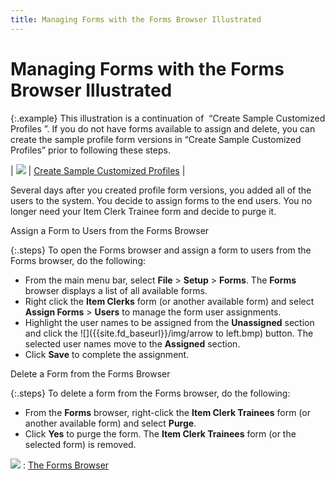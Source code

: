 ```yaml
---
title: Managing Forms with the Forms Browser Illustrated
---
```


# Managing Forms with the Forms Browser Illustrated


{:.example}
This illustration is a continuation of  “Create  Sample Customized Profiles ”. If you do not have forms available to assign  and delete, you can create the sample profile form versions in “Create  Sample Customized Profiles” prior to following these steps.


| ![]({{site.fd_baseurl}}/img/lens.gif) | [Create  Sample Customized Profiles]({{site.fd_baseurl}}/forms-designer/create-sample-customized-profiles/create_sample_customized_profiles.html) |



Several days after you created profile form versions, you added all  of the users to the system. You decide to assign forms to the end users.  You no longer need your Item Clerk Trainee form and decide to purge it.


Assign a Form to Users from the Forms Browser


{:.steps}
To open the Forms browser and assign a form  to users from the Forms browser, do the following:

- From the main menu bar, select **File**  > **Setup** > **Forms**.  The **Forms** browser displays a list  of all available forms.
- Right click the **Item 
 Clerks** form (or another available form) and select **Assign 
 Forms** > **Users** to manage  the form user assignments.
- Highlight the user names to be assigned from the  **Unassigned** section and click the  ![]({{site.fd_baseurl}}/img/arrow to left.bmp) button. The selected user names move to the **Assigned**  section.
- Click **Save**  to complete the assignment.



Delete a Form from the Forms Browser


{:.steps}
To delete a form from the Forms browser,  do the following:

- From the **Forms**  browser, right-click the **Item Clerk Trainees**  form (or another available form) and select **Purge**.
- Click **Yes** to  purge the form. The **Item Clerk Trainees**  form (or the selected form) is removed.



![]({{site.fd_baseurl}}/img/see_also.gif)
: [The Forms  Browser]({{site.fd_baseurl}}/forms-browser/the_forms_browser_chapter3.html)
